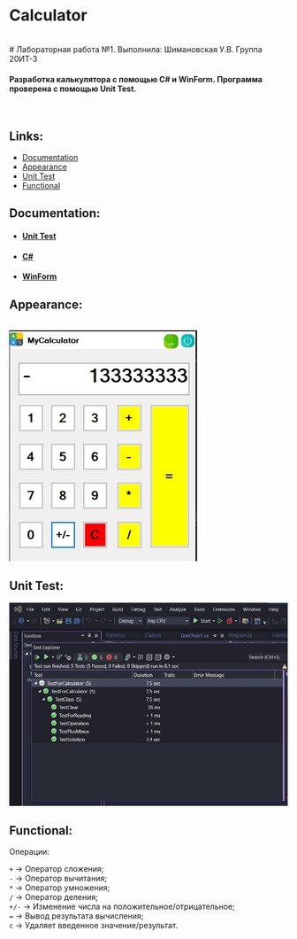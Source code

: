 # Calculator
 <br>
# Лабораторная работа №1. Выполнила: Шимановская У.В. Группа 20ИТ-3

<h4>Разработка калькулятора с помощью C# и WinForm. Программа проверена с помощью Unit Test.</h4>
<br>

## Links:

* [Documentation](#documentation)
* [Appearance](#appearance)
* [Unit Test](#unit-test-1)
* [Functional](#functional)

## Documentation:

* #### [Unit Test](https://learn.microsoft.com/en-us/visualstudio/test/unit-test-basics?view=vs-2022)
* #### [C#](https://learn.microsoft.com/en-us/dotnet/csharp/)
* #### [WinForm](https://learn.microsoft.com/en-us/dotnet/desktop/winforms/?view=netdesktop-6.0)


## Appearance:

<br>
<img src="https://github.com/Ulyana0306/Calculator/blob/master/%D0%BA%D0%B0%D0%BB%D1%8C%D0%BA%D1%83%D0%BB%D1%8F%D1%82%D0%BE%D1%80%20%D1%84%D0%BE%D1%82%D0%BE.jpg" alt="https://github.com/Ulyana0306/Calculator/blob/master/%D0%BA%D0%B0%D0%BB%D1%8C%D0%BA%D1%83%D0%BB%D1%8F%D1%82%D0%BE%D1%80%20%D1%84%D0%BE%D1%82%D0%BE.jpg">
<br>

## Unit Test:

<img src="https://github.com/Ulyana0306/Calculator/blob/master/UnitTest.jpg" alt="https://github.com/Ulyana0306/Calculator/blob/master/UnitTest.jpg">
<br>

## Functional:

Oперации: 

`+` -> Оператор сложения; <br>
`-` -> Оператор вычитания; <br>
`*` -> Оператор умножения; <br>
`/` -> Оператор деления; <br>
`+/-` -> Изменение числа на положительное/отрицательное; <br>
`=` -> Вывод результата вычисления; <br>
`с` -> Удаляет введенное значение/результат.

